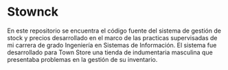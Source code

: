 # Stownck
En este repositorio se encuentra el código fuente del sistema de gestión de stock y precios desarrollado en el marco de las practicas supervisadas de mi carrera de grado Ingeniería en Sistemas de Información. El sistema fue desarrollado para Town Store una tienda de indumentaria masculina que presentaba problemas en la gestión de su inventario. 
